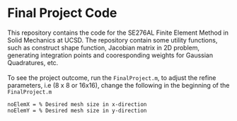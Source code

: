 <h1>Final Project Code</h1>
This repository contains the code for the SE276AL Finite Element Method in Solid Mechanics at UCSD. The repository contain some utility functions, such as construct shape function, Jacobian matrix in 2D problem, generating integration points and cooresponding weights for Gaussian Quadratures, etc.
</br>
</br>
To see the project outcome, run the <code>FinalProject.m</code>, to adjust the refine parameters, i.e (8 x 8 or 16x16), change the following in the beginning of the <code>FinalProject.m</code>


<p style="text-align: center;"> 

  ```code
  noElemX = % Desired mesh size in x-direction 
  noElemY = % Desired mesh size in y-direction
